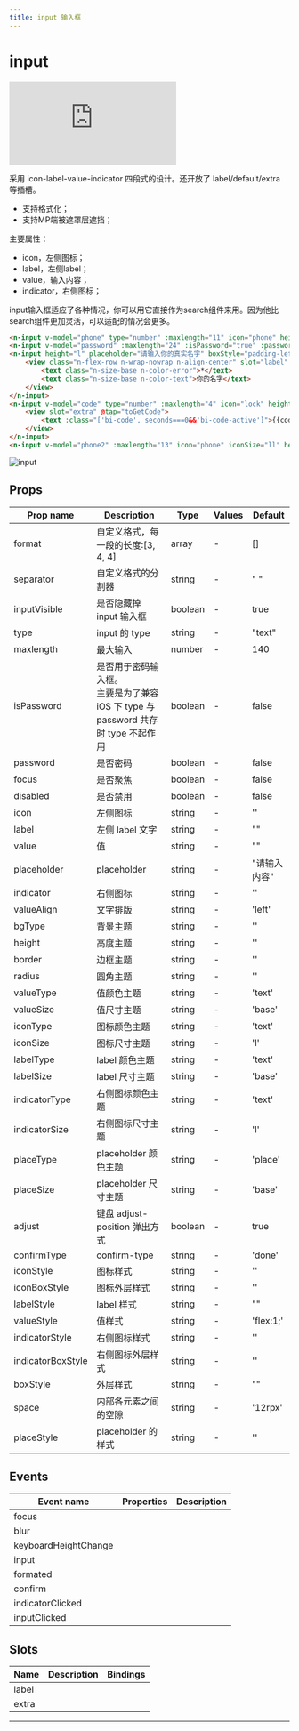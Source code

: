 ```yaml
---
title: input 输入框
---
```


# input

<div class="demo-box">
	<iframe scrolling="auto" frameborder="0" src="http://www.redou.vip/npro/#/pages/input/input" class="demo-box-iframe"></iframe>
</div>

采用 icon-label-value-indicator 四段式的设计。还开放了 label/default/extra 等插槽。

- 支持格式化；
- 支持MP端被遮罩层遮挡；

主要属性：

- icon，左侧图标；
- label，左侧label；
- value，输入内容；
- indicator，右侧图标；

input输入框适应了各种情况，你可以用它直接作为search组件来用。因为他比search组件更加灵活，可以适配的情况会更多。

```html
<n-input v-model="phone" type="number" :maxlength="11" icon="phone" height="l" placeholder="输入手机号" space="20rpx" boxStyle="padding-left:10rpx;padding-right:10rpx;"></n-input>
<n-input v-model="password" :maxlength="24" :isPassword="true" :password="pwdNoVisible" :indicator="rightEye" icon="lock" height="l" placeholder="密码" space="20rpx" boxStyle="padding-left:10rpx;padding-right:10rpx;" @indicatorClicked="togglePwdVisible"></n-input>
<n-input height="l" placeholder="请输入你的真实名字" boxStyle="padding-left:10rpx;padding-right:10rpx;">
	<view class="n-flex-row n-wrap-nowrap n-align-center" slot="label" style="margin-right: 20rpx;">
		<text class="n-size-base n-color-error">*</text>
		<text class="n-size-base n-color-text">你的名字</text>
	</view>
</n-input>
<n-input v-model="code" type="number" :maxlength="4" icon="lock" height="l" placeholder="四位验证码" space="20rpx" boxStyle="padding-left:10rpx;padding-right:10rpx;">
	<view slot="extra" @tap="toGetCode">
		<text :class="['bi-code', seconds===0&&'bi-code-active']">{{codeHintText}}</text>
	</view>
</n-input>
<n-input v-model="phone2" :maxlength="13" icon="phone" iconSize="ll" height="l" :format="[3,4,4]" placeholder="输入手机号" separator="-" space="20rpx" boxStyle="padding-left:10rpx;padding-right:10rpx;" valueStyle="font-size:36rpx;font-weight:700;"></n-input>
```

![input](/img/coms/input.jpg)

## Props

| Prop name         | Description                                                                         | Type    | Values | Default      |
| ----------------- | ----------------------------------------------------------------------------------- | ------- | ------ | ------------ |
| format            | 自定义格式，每一段的长度:[3, 4, 4]                                                  | array   | -      | []           |
| separator         | 自定义格式的分割器                                                                  | string  | -      | " "          |
| inputVisible      | 是否隐藏掉 input 输入框                                                             | boolean | -      | true         |
| type              | input 的 type                                                                       | string  | -      | "text"       |
| maxlength         | 最大输入                                                                            | number  | -      | 140          |
| isPassword        | 是否用于密码输入框。<br>主要是为了兼容 iOS 下 type 与 password 共存时 type 不起作用 | boolean | -      | false        |
| password          | 是否密码                                                                            | boolean | -      | false        |
| focus             | 是否聚焦                                                                            | boolean | -      | false        |
| disabled          | 是否禁用                                                                            | boolean | -      | false        |
| icon              | 左侧图标                                                                            | string  | -      | ''           |
| label             | 左侧 label 文字                                                                     | string  | -      | ""           |
| value             | 值                                                                                  | string  | -      | ""           |
| placeholder       | placeholder                                                                         | string  | -      | "请输入内容" |
| indicator         | 右侧图标                                                                            | string  | -      | ''           |
| valueAlign        | 文字排版                                                                            | string  | -      | 'left'       |
| bgType            | 背景主题                                                                            | string  | -      | ''           |
| height            | 高度主题                                                                            | string  | -      | ''           |
| border            | 边框主题                                                                            | string  | -      | ''           |
| radius            | 圆角主题                                                                            | string  | -      | ''           |
| valueType         | 值颜色主题                                                                          | string  | -      | 'text'       |
| valueSize         | 值尺寸主题                                                                          | string  | -      | 'base'       |
| iconType          | 图标颜色主题                                                                        | string  | -      | 'text'       |
| iconSize          | 图标尺寸主题                                                                        | string  | -      | 'l'          |
| labelType         | label 颜色主题                                                                      | string  | -      | 'text'       |
| labelSize         | label 尺寸主题                                                                      | string  | -      | 'base'       |
| indicatorType     | 右侧图标颜色主题                                                                    | string  | -      | 'text'       |
| indicatorSize     | 右侧图标尺寸主题                                                                    | string  | -      | 'l'          |
| placeType         | placeholder 颜色主题                                                                | string  | -      | 'place'      |
| placeSize         | placeholder 尺寸主题                                                                | string  | -      | 'base'       |
| adjust            | 键盘 adjust-position 弹出方式                                                       | boolean | -      | true         |
| confirmType       | confirm-type                                                                        | string  | -      | 'done'       |
| iconStyle         | 图标样式                                                                            | string  | -      | ''           |
| iconBoxStyle      | 图标外层样式                                                                        | string  | -      | ''           |
| labelStyle        | label 样式                                                                          | string  | -      | ""           |
| valueStyle        | 值样式                                                                              | string  | -      | 'flex:1;'    |
| indicatorStyle    | 右侧图标样式                                                                        | string  | -      | ''           |
| indicatorBoxStyle | 右侧图标外层样式                                                                    | string  | -      | ''           |
| boxStyle          | 外层样式                                                                            | string  | -      | ""           |
| space             | 内部各元素之间的空隙                                                                | string  | -      | '12rpx'      |
| placeStyle        | placeholder 的样式                                                                  | string  | -      | ''           |

## Events

| Event name           | Properties | Description |
| -------------------- | ---------- | ----------- |
| focus                |            |
| blur                 |            |
| keyboardHeightChange |            |
| input                |            |
| formated             |            |
| confirm              |            |
| indicatorClicked     |            |
| inputClicked         |            |

## Slots

| Name  | Description | Bindings |
| ----- | ----------- | -------- |
| label |             |          |
| extra |             |          |

---
